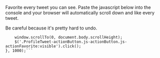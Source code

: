 Favorite every tweet you can see. Paste the javascript below into the console and your browser will automatically scroll down and like every tweet.

Be careful because it's pretty hard to undo.

```setInterval(function () {
    window.scrollTo(0, document.body.scrollHeight);
    $('.ProfileTweet-actionButton.js-actionButton.js-actionFavorite:visible').click();
}, 1000);```
